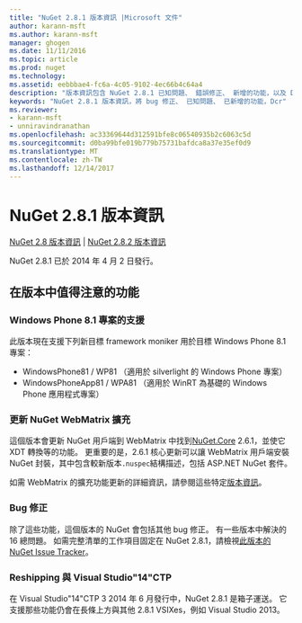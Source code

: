 ```yaml
---
title: "NuGet 2.8.1 版本資訊 |Microsoft 文件"
author: karann-msft
ms.author: karann-msft
manager: ghogen
ms.date: 11/11/2016
ms.topic: article
ms.prod: nuget
ms.technology: 
ms.assetid: eebbbae4-fc6a-4c05-9102-4ec66b4c64a4
description: "版本資訊包含 NuGet 2.8.1 已知問題、 錯誤修正、 新增的功能，以及 Dcr。"
keywords: "NuGet 2.8.1 版本資訊，將 bug 修正、 已知問題、 已新增的功能，Dcr"
ms.reviewer:
- karann-msft
- unniravindranathan
ms.openlocfilehash: ac33369644d312591bfe8c06540935b2c6063c5d
ms.sourcegitcommit: d0ba99bfe019b779b75731bafdca8a37e35ef0d9
ms.translationtype: MT
ms.contentlocale: zh-TW
ms.lasthandoff: 12/14/2017
---
```

# <a name="nuget-281-release-notes"></a>NuGet 2.8.1 版本資訊

[NuGet 2.8 版本資訊](../release-notes/nuget-2.8.md) | [NuGet 2.8.2 版本資訊](../release-notes/nuget-2.8.2.md)

NuGet 2.8.1 已於 2014 年 4 月 2 日發行。

## <a name="notable-features-in-the-release"></a>在版本中值得注意的功能

### <a name="support-for-windows-phone-81-projects"></a>Windows Phone 8.1 專案的支援
此版本現在支援下列新目標 framework moniker 用於目標 Windows Phone 8.1 專案：

* WindowsPhone81 / WP81 （適用於 silverlight 的 Windows Phone 專案）
* WindowsPhoneApp81 / WPA81 （適用於 WinRT 為基礎的 Windows Phone 應用程式專案）

### <a name="update-of-the-nuget-webmatrix-extension"></a>更新 NuGet WebMatrix 擴充
這個版本會更新 NuGet 用戶端到 WebMatrix 中找到[NuGet.Core](https://www.nuget.org/packages/Nuget.Core/2.6.1) 2.6.1，並使它 XDT 轉換等的功能。 更重要的是，2.6.1 核心更新可以讓 WebMatrix 用戶端安裝 NuGet 封裝，其中包含較新版本`.nuspec`結構描述，包括 ASP.NET NuGet 套件。

如需 WebMatrix 的擴充功能更新的詳細資訊，請參閱這些特定[版本資訊](../release-notes/nuget-2.6.1-for-WebMatrix.md)。

### <a name="bug-fixes"></a>Bug 修正
除了這些功能，這個版本的 NuGet 會包括其他 bug 修正。 有一些版本中解決的 16 總問題。 如需完整清單的工作項目固定在 NuGet 2.8.1，請檢視[此版本的 NuGet Issue Tracker](https://nuget.codeplex.com/workitem/list/advanced?keyword=&status=All&type=All&priority=All&release=NuGet%202.8.1&assignedTo=All&component=All&sortField=LastUpdatedDate&sortDirection=Descending&page=0&reasonClosed=All)。

### <a name="reshipping-with-visual-studio-14-ctp"></a>Reshipping 與 Visual Studio"14"CTP
在 Visual Studio"14"CTP 3 2014 年 6 月發行中，NuGet 2.8.1 是箱子運送。 它支援那些功能仍會在長條上方與其他 2.8.1 VSIXes，例如 Visual Studio 2013。
